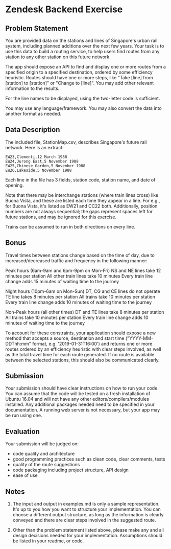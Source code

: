 Zendesk Backend Exercise
==========================


## Problem Statement


You are provided data on the stations and lines of Singapore's urban rail system, including planned additions over the next few years. Your task is to use this data to build a routing service, to help users find routes from any station to any other station on this future network.


The app should expose an API to find and display one or more routes from a specified origin to a specified destination, ordered by some efficiency heuristic. Routes should have one or more steps, like "Take [line] from [station] to [station]" or "Change to [line]". You may add other relevant information to the results.


For the line names to be displayed, using the two-letter code is sufficient.


You may use any language/framework. You may also convert the data into another format as needed.


## Data Description


The included file, StationMap.csv, describes Singapore's future rail network. Here is an extract:


```
EW23,Clementi,12 March 1988
EW24,Jurong East,5 November 1988
EW25,Chinese Garden,5 November 1988
EW26,Lakeside,5 November 1988
```


Each line in the file has 3 fields, station code, station name, and date of opening.


Note that there may be interchange stations (where train lines cross) like Buona Vista, and these are listed each time they appear in a line. For e.g., for Buona Vista, it's listed as EW21 and CC22 both. Additionally, position numbers are not always sequential; the gaps represent spaces left for future stations, and may be ignored for this exercise.


Trains can be assumed to run in both directions on every line.


## Bonus


Travel times between stations change based on the time of day, due to increased/decreased traffic and frequency in the following manner:


Peak hours (6am-9am and 6pm-9pm on Mon-Fri)
	NS and NE lines take 12 minutes per station
	All other train lines take 10 minutes
	Every train line change adds 15 minutes of waiting time to the journey


Night hours (10pm-6am on Mon-Sun)
	DT, CG and CE lines do not operate
	TE line takes 8 minutes per station
	All trains take 10 minutes per station
	Every train line change adds 10 minutes of waiting time to the journey


Non-Peak hours (all other times)
	DT and TE lines take 8 minutes per station
	All trains take 10 minutes per station
	Every train line change adds 10 minutes of waiting time to the journey


To account for these constraints, your application should expose a new method that accepts a source, destination and start time ("YYYY-MM-DDThh:mm" format, e.g. '2019-01-31T16:00') and returns one or more routes ordered by an efficiency heuristic with clear steps involved, as well as the total travel time for each route generated. If no route is available between the selected stations, this should also be communicated clearly.


## Submission


Your submission should have clear instructions on how to run your code. You can assume that the code will be tested on a fresh installation of Ubuntu 16.04 and will not have any other editors/compilers/modules installed. Any additional packages needed need to be specified in your documentation. A running web server is not necessary, but your app may be run using one.


## Evaluation


Your submission will be judged on:
- code quality and architecture
- good programming practices such as clean code, clear comments, tests
- quality of the route suggestions
- code packaging including project structure, API design
- ease of use


## Notes


1. The input and output in examples.md is only a sample representation. It's up to you how you want to structure your implementation. You can choose a different output structure, as long as the information is clearly conveyed and there are clear steps involved in the suggested route.


2. Other than the problem statement listed above, please make any and all design decisions needed for your implementation. Assumptions should be listed in your readme, or code.
<!--stackedit_data:
eyJoaXN0b3J5IjpbMTkwNTIwMzY2MF19
-->